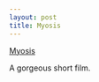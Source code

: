 ```yaml
---
layout: post
title: Myosis
---
```


[Myosis](http://www.youtube.com/watch?v=WImOE0Pwk3M)

A gorgeous short film.